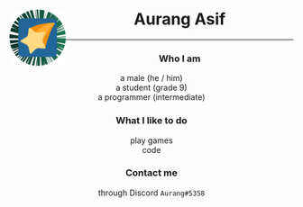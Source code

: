 <div align="center">
  <img src="img/pfp-circle.png" alt="Profile Picture" width="100" align="left" />

  # Aurang Asif
  ___

  ### Who I am
  a male (he / him)\
  a student (grade 9)\
  a programmer (intermediate)

  ### What I like to do
  play games\
  code

  ### Contact me
  through Discord `Aurang#5358`
</div>
